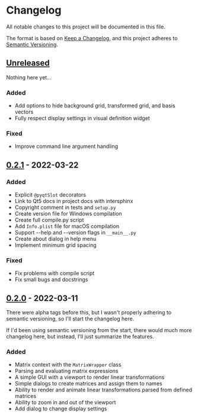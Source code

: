 # Changelog

All notable changes to this project will be documented in this file.

The format is based on [Keep a Changelog](https://keepachangelog.com/en/1.0.0/),
and this project adheres to [Semantic Versioning](https://semver.org/spec/v2.0.0.html).

## [Unreleased]

Nothing here yet...

### Added

- Add options to hide background grid, transformed grid, and basis vectors
- Fully respect display settings in visual definition widget

### Fixed

- Improve command line argument handling

## [0.2.1] - 2022-03-22

### Added 

- Explicit `@pyqtSlot` decorators
- Link to Qt5 docs in project docs with intersphinx
- Copyright comment in tests and `setup.py`
- Create version file for Windows compilation
- Create full compile.py script
- Add `Info.plist` file for macOS compilation
- Support --help and --version flags in `__main__.py`
- Create about dialog in help menu
- Implement minimum grid spacing

### Fixed

- Fix problems with compile script
- Fix small bugs and docstrings

## [0.2.0] - 2022-03-11

There were alpha tags before this, but I wasn't properly adhering to semantic versioning, so I'll start the changelog here.

If I'd been using semantic versioning from the start, there would much more changelog here, but instead, I'll just summarize the features.

### Added

- Matrix context with the `MatrixWrapper` class
- Parsing and evaluating matrix expressions
- A simple GUI with a viewport to render linear transformations
- Simple dialogs to create matrices and assign them to names
- Ability to render and animate linear transformations parsed from defined matrices
- Ability to zoom in and out of the viewport
- Add dialog to change display settings

[Unreleased]: https://github.com/DoctorDalek1963/lintrans/compare/v0.2.1...HEAD
[0.2.1]: https://github.com/DoctorDalek1963/lintrans/compare/v0.2.0...v0.2.1
[0.2.0]: https://github.com/DoctorDalek1963/lintrans/compare/13600cc6ff6299dc4a8101a367bc52fe08607554...v0.2.0
